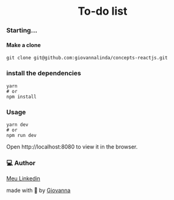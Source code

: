 <h1 align="center">To-do list</h1>

### Starting...
#### Make a clone
```
git clone git@github.com:giovannalinda/concepts-reactjs.git
```
### install the dependencies</h6>
```
yarn
# or
npm install
```
### Usage
```
yarn dev
# or
npm run dev
```
Open http://localhost:8080 to view it in the browser.

### 💻 Author
[Meu Linkedin](https://www.linkedin.com/in/giovannalinda)

made with :purple_heart: by [Giovanna](https://www.linkedin.com/in/giovannalinda)
